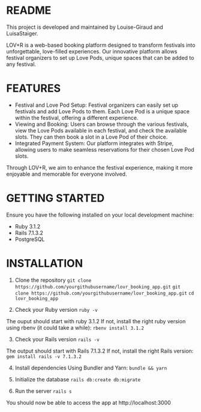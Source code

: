 # README

This project is developed and maintained by Louise-Giraud and LuisaStaiger.

LOV+R is a web-based booking platform designed to transform festivals into unforgettable, love-filled experiences. Our innovative platform allows festival organizers to set up Love Pods, unique spaces that can be added to any festival.

# FEATURES
- Festival and Love Pod Setup: Festival organizers can easily set up festivals and add Love Pods to them. Each Love Pod is a unique space within the festival, offering a different experience.
- Viewing and Booking: Users can browse through the various festivals, view the Love Pods available in each festival, and check the available slots. They can then book a slot in a Love Pod of their choice.
- Integrated Payment System: Our platform integrates with Stripe, allowing users to make seamless reservations for their chosen Love Pod slots.

Through LOV+R, we aim to enhance the festival experience, making it more enjoyable and memorable for everyone involved.

# GETTING STARTED 
Ensure you have the following installed on your local development machine:
- Ruby 3.1.2
- Rails 7.1.3.2
- PostgreSQL

# INSTALLATION 
1. Clone the repository
  `git clone https://github.com/yourgithubusername/lovr_booking_app.git`
  `git clone https://github.com/yourgithubusername/lovr_booking_app.git`
  `cd lovr_booking_app`

2. Check your Ruby version
  `ruby -v`

  The ouput should start with ruby 3.1.2
  If not, install the right ruby version using rbenv (it could take a while):
  `rbenv install 3.1.2`

3. Check your Rails version
  `rails -v`

  The output should start with Rails 7.1.3.2
  If not, install the right Rails version:
  `gem install rails -v 7.1.3.2`

4. Install dependencies
  Using Bundler and Yarn:
  `bundle && yarn`

5. Initialize the database
  `rails db:create db:migrate`

6. Run the server
  `rails s`

You should now be able to access the app at http://localhost:3000
